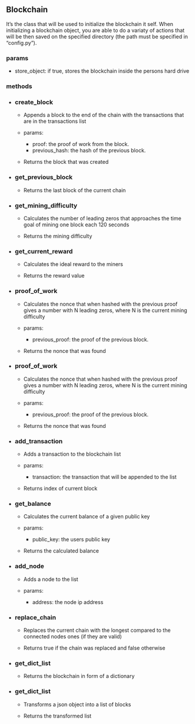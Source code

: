 ## Blockchain

It’s the class that will be used to initialize the blockchain it self. When initializing 	a blockchain object, you are able to do a variaty of actions that will be then saved 	on the specified directory (the path must be specified in “config.py”).

### params
* store_object: if true, stores the blockchain inside the persons hard drive

### methods

* ### create_block
    * Appends a block to the end of the chain with the transactions that are in the transactions list

    * params:
        * proof: the proof of work from the block.
        * previous_hash: the hash of the previous block.

    * Returns the block that was created

* ### get_previous_block
    * Returns the last block of the current chain

* ### get_mining_difficulty
    * Calculates the number of leading zeros that approaches the time goal of mining one block each 120 seconds

    * Returns the mining difficulty

* ### get_current_reward
    * Calculates the ideal reward to the miners

    * Returns the reward value

* ### proof_of_work
    * Calculates the nonce that when hashed with the previous proof gives a number with N leading zeros, where N is the current mining difficulty

    * params:
        * previous_proof: the proof of the previous block.

    * Returns the nonce that was found

* ### proof_of_work
    * Calculates the nonce that when hashed with the previous proof gives a number with N leading zeros, where N is the current mining difficulty

    * params:
        * previous_proof: the proof of the previous block.

    * Returns the nonce that was found

* ### add_transaction
    * Adds a transaction to the blockchain list

    * params:
        * transaction: the transaction that will be appended to the list

    * Returns index of current block

* ### get_balance
    * Calculates the current balance of a given public key

    * params:
        * public_key: the users public key

    * Returns the calculated balance

* ### add_node
    * Adds a node to the list

    * params:
        * address: the node ip address

* ### replace_chain
    * Replaces the current chain with the longest compared to the connected nodes ones (if they are valid)

    * Returns true if the chain was replaced and false otherwise

* ### get_dict_list
    * Returns the blockchain in form of a dictionary

* ### get_dict_list
    * Transforms a json object into a list of blocks
    
    * Returns the transformed list